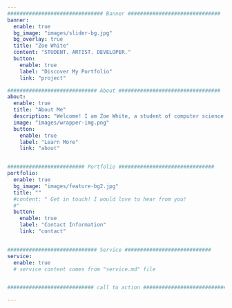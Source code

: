 ```yaml
---
############################### Banner ##############################
banner:
  enable: true
  bg_image: "images/slider-bg.jpg"
  bg_overlay: true
  title: "Zoe White"
  content: "STUDENT. ARTIST. DEVELOPER."
  button:
    enable: true
    label: "Discover My Portfolio"
    link: "project"

############################# About #################################
about:
  enable: true
  title: "About Me"
  description: "Welcome! I am Zoe White, a student of computer science and art. My passions lie where these two subjects meet and I am pursuing opportunities which will give me experience in either, but preferably both, of these areas."
  image: "images/wrapper-img.png"
  button:
    enable: true
    label: "Learn More"
    link: "about"


######################### Portfolio ###############################
portfolio:
  enable: true
  bg_image: "images/feature-bg2.jpg"
  title: ""
  #content: " Get in touch! I would love to hear from you!
  #"
  button:
    enable: true
    label: "Contact Information"
    link: "contact"


############################# Service ############################
service:
  enable: true
  # service content comes from "service.md" file


############################ call to action ###########################

---
```

